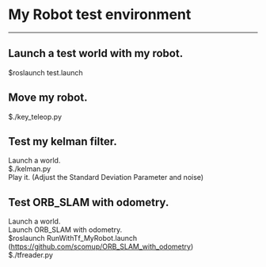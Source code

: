 
# My Robot test environment
---
## Launch a test world with my robot.  
$roslaunch test.launch  

## Move my robot.    
$./key_teleop.py  

## Test my kelman filter. 
Launch a world.  
$./kelman.py  
Play it.
(Adjust the Standard Deviation Parameter and noise)

## Test ORB_SLAM with odometry.  
Launch a world.  
Launch ORB_SLAM with odometry.  
$roslaunch RunWithTf_MyRobot.launch  
(https://github.com/scomup/ORB_SLAM_with_odometry)  
$./tfreader.py  

